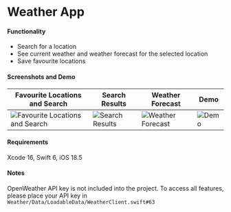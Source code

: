 # Weather App

#### Functionality 
- Search for a location
- See current weather and weather forecast for the selected location
- Save favourite locations

#### Screenshots and Demo
[screenshot1]: https://github.com/user-attachments/assets/98b5b3bf-ed2e-4205-a820-b9611ce402ae
[screenshot2]: https://github.com/user-attachments/assets/b9c6a91e-0b66-489b-a058-b5801b06aec3
[screenshot3]: https://github.com/user-attachments/assets/8359d210-9fda-4a21-b621-4099d340e495
[demo]: https://github.com/user-attachments/assets/02db2693-cf5d-4d8a-8f0a-e67951f36484

| Favourite Locations and Search | Search Results | Weather Forecast | Demo |
| ------------- | ------------- | ------------- | ------------- |
| ![Favourite Locations and Search][screenshot1] | ![Search Results][screenshot2] | ![Weather Forecast][screenshot3] | ![Demo][demo] |

#### Requirements
Xcode 16, Swift 6, iOS 18.5

#### Notes
OpenWeather API key is not included into the project. To access all features, please place your API key in `Weather/Data/LoadableData/WeatherClient.swift#63`
